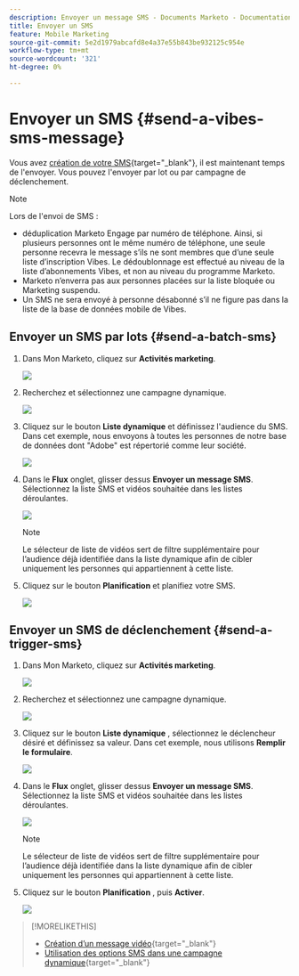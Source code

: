 ```yaml
---
description: Envoyer un message SMS - Documents Marketo - Documentation du produit
title: Envoyer un SMS
feature: Mobile Marketing
source-git-commit: 5e2d1979abcafd8e4a37e55b843be932125c954e
workflow-type: tm+mt
source-wordcount: '321'
ht-degree: 0%

---
```


# Envoyer un SMS {#send-a-vibes-sms-message}

Vous avez [création de votre SMS](/help/marketo/product-docs/mobile-marketing/vibes-sms-messages/create-an-sms-message.md){target="_blank"}, il est maintenant temps de l&#39;envoyer. Vous pouvez l&#39;envoyer par lot ou par campagne de déclenchement.

>[!NOTE]
>
>Lors de l&#39;envoi de SMS :
>
>* déduplication Marketo Engage par numéro de téléphone. Ainsi, si plusieurs personnes ont le même numéro de téléphone, une seule personne recevra le message s’ils ne sont membres que d’une seule liste d’inscription Vibes. Le dédoublonnage est effectué au niveau de la liste d’abonnements Vibes, et non au niveau du programme Marketo.
>* Marketo n’enverra pas aux personnes placées sur la liste bloquée ou Marketing suspendu.
>* Un SMS ne sera envoyé à personne désabonné s’il ne figure pas dans la liste de la base de données mobile de Vibes.

## Envoyer un SMS par lots {#send-a-batch-sms}

1. Dans Mon Marketo, cliquez sur **Activités marketing**.

   ![](assets/send-an-sms-message-1.png)

1. Recherchez et sélectionnez une campagne dynamique.

   ![](assets/send-an-sms-message-2.png)

1. Cliquez sur le bouton **Liste dynamique** et définissez l&#39;audience du SMS. Dans cet exemple, nous envoyons à toutes les personnes de notre base de données dont &quot;Adobe&quot; est répertorié comme leur société.

   ![](assets/send-an-sms-message-3.png)

1. Dans le **Flux** onglet, glisser dessus **Envoyer un message SMS**. Sélectionnez la liste SMS et vidéos souhaitée dans les listes déroulantes.

   ![](assets/send-an-sms-message-4.png)

   >[!NOTE]
   >
   >Le sélecteur de liste de vidéos sert de filtre supplémentaire pour l’audience déjà identifiée dans la liste dynamique afin de cibler uniquement les personnes qui appartiennent à cette liste.

1. Cliquez sur le bouton **Planification** et planifiez votre SMS.

   ![](assets/send-an-sms-message-5.png)

## Envoyer un SMS de déclenchement {#send-a-trigger-sms}

1. Dans Mon Marketo, cliquez sur **Activités marketing**.

   ![](assets/send-an-sms-message-6.png)

1. Recherchez et sélectionnez une campagne dynamique.

   ![](assets/send-an-sms-message-7.png)

1. Cliquez sur le bouton **Liste dynamique** , sélectionnez le déclencheur désiré et définissez sa valeur. Dans cet exemple, nous utilisons **Remplir le formulaire**.

   ![](assets/send-an-sms-message-8.png)

1. Dans le **Flux** onglet, glisser dessus **Envoyer un message SMS**. Sélectionnez la liste SMS et vidéos souhaitée dans les listes déroulantes.

   ![](assets/send-an-sms-message-9.png)

   >[!NOTE]
   >
   >Le sélecteur de liste de vidéos sert de filtre supplémentaire pour l’audience déjà identifiée dans la liste dynamique afin de cibler uniquement les personnes qui appartiennent à cette liste.

1. Cliquez sur le bouton **Planification** , puis **Activer**.

   ![](assets/send-an-sms-message-10.png)

>[!MORELIKETHIS]
>
>* [Création d’un message vidéo](/help/marketo/product-docs/mobile-marketing/vibes-sms-messages/create-an-sms-message.md){target="_blank"}
>* [Utilisation des options SMS dans une campagne dynamique](/help/marketo/product-docs/mobile-marketing/vibes-sms-messages/using-sms-options-in-a-smart-campaign.md){target="_blank"}
